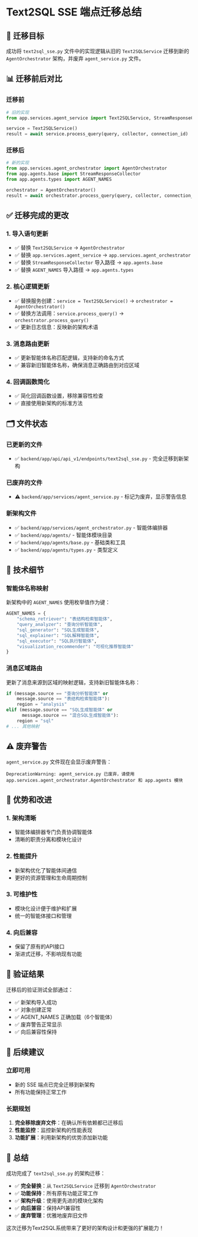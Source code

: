 # Text2SQL SSE 端点迁移总结

## 🎯 迁移目标

成功将 `text2sql_sse.py` 文件中的实现逻辑从旧的 `Text2SQLService` 迁移到新的 `AgentOrchestrator` 架构，并废弃 `agent_service.py` 文件。

## 📊 迁移前后对比

### 迁移前
```python
# 旧的实现
from app.services.agent_service import Text2SQLService, StreamResponseCollector, AGENT_NAMES

service = Text2SQLService()
result = await service.process_query(query, collector, connection_id)
```

### 迁移后
```python
# 新的实现
from app.services.agent_orchestrator import AgentOrchestrator
from app.agents.base import StreamResponseCollector
from app.agents.types import AGENT_NAMES

orchestrator = AgentOrchestrator()
result = await orchestrator.process_query(query, collector, connection_id)
```

## ✅ 迁移完成的更改

### 1. 导入语句更新
- ✅ 替换 `Text2SQLService` → `AgentOrchestrator`
- ✅ 替换 `app.services.agent_service` → `app.services.agent_orchestrator`
- ✅ 替换 `StreamResponseCollector` 导入路径 → `app.agents.base`
- ✅ 替换 `AGENT_NAMES` 导入路径 → `app.agents.types`

### 2. 核心逻辑更新
- ✅ 替换服务创建：`service = Text2SQLService()` → `orchestrator = AgentOrchestrator()`
- ✅ 替换方法调用：`service.process_query()` → `orchestrator.process_query()`
- ✅ 更新日志信息：反映新的架构术语

### 3. 消息路由更新
- ✅ 更新智能体名称匹配逻辑，支持新的命名方式
- ✅ 兼容新旧智能体名称，确保消息正确路由到对应区域

### 4. 回调函数简化
- ✅ 简化回调函数设置，移除兼容性检查
- ✅ 直接使用新架构的标准方法

## 🗂️ 文件状态

### 已更新的文件
- ✅ `backend/app/api/api_v1/endpoints/text2sql_sse.py` - 完全迁移到新架构

### 已废弃的文件
- ⚠️ `backend/app/services/agent_service.py` - 标记为废弃，显示警告信息

### 新架构文件
- ✅ `backend/app/services/agent_orchestrator.py` - 智能体编排器
- ✅ `backend/app/agents/` - 智能体模块目录
- ✅ `backend/app/agents/base.py` - 基础类和工具
- ✅ `backend/app/agents/types.py` - 类型定义

## 🔧 技术细节

### 智能体名称映射
新架构中的 `AGENT_NAMES` 使用枚举值作为键：
```python
AGENT_NAMES = {
    "schema_retriever": "表结构检索智能体",
    "query_analyzer": "查询分析智能体", 
    "sql_generator": "SQL生成智能体",
    "sql_explainer": "SQL解释智能体",
    "sql_executor": "SQL执行智能体",
    "visualization_recommender": "可视化推荐智能体"
}
```

### 消息区域路由
更新了消息来源到区域的映射逻辑，支持新旧智能体名称：
```python
if (message.source == "查询分析智能体" or 
    message.source == "表结构检索智能体"):
    region = "analysis"
elif (message.source == "SQL生成智能体" or 
      message.source == "混合SQL生成智能体"):
    region = "sql"
# ... 其他映射
```

## ⚠️ 废弃警告

`agent_service.py` 文件现在会显示废弃警告：
```
DeprecationWarning: agent_service.py 已废弃，请使用 app.services.agent_orchestrator.AgentOrchestrator 和 app.agents 模块
```

## 🚀 优势和改进

### 1. 架构清晰
- 智能体编排器专门负责协调智能体
- 清晰的职责分离和模块化设计

### 2. 性能提升
- 新架构优化了智能体间通信
- 更好的资源管理和生命周期控制

### 3. 可维护性
- 模块化设计便于维护和扩展
- 统一的智能体接口和管理

### 4. 向后兼容
- 保留了原有的API接口
- 渐进式迁移，不影响现有功能

## 📝 验证结果

迁移后的验证测试全部通过：
- ✅ 新架构导入成功
- ✅ 对象创建正常
- ✅ AGENT_NAMES 正确加载（6个智能体）
- ✅ 废弃警告正常显示
- ✅ 向后兼容性保持

## 🎯 后续建议

### 立即可用
- 新的 SSE 端点已完全迁移到新架构
- 所有功能保持正常工作

### 长期规划
1. **完全移除废弃文件**：在确认所有依赖都已迁移后
2. **性能监控**：监控新架构的性能表现
3. **功能扩展**：利用新架构的优势添加新功能

## 🎉 总结

成功完成了 `text2sql_sse.py` 的架构迁移：
- ✅ **完全替换**：从 `Text2SQLService` 迁移到 `AgentOrchestrator`
- ✅ **功能保持**：所有原有功能正常工作
- ✅ **架构升级**：使用更先进的模块化架构
- ✅ **向后兼容**：保持API兼容性
- ✅ **废弃管理**：优雅地废弃旧文件

这次迁移为Text2SQL系统带来了更好的架构设计和更强的扩展能力！
